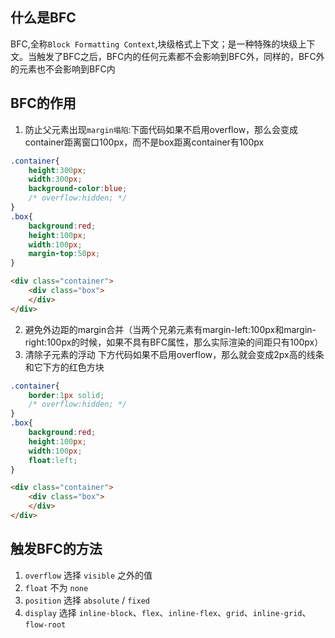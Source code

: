 ## 什么是BFC
BFC,全称`Block Formatting Context`,块级格式上下文；是一种特殊的块级上下文。当触发了BFC之后，BFC内的任何元素都不会影响到BFC外，同样的，BFC外的元素也不会影响到BFC内

## BFC的作用
1. 防止父元素出现`margin塌陷`:下面代码如果不启用overflow，那么会变成container距离窗口100px，而不是box距离container有100px
```css
.container{
    height:300px;
    width:300px;
    background-color:blue;
    /* overflow:hidden; */
}
.box{
    background:red;
    height:100px;
    width:100px;
    margin-top:50px;
}
```

```html
<div class="container">
    <div class="box">
    </div>
</div>
```

2. 避免外边距的margin合并（当两个兄弟元素有margin-left:100px和margin-right:100px的时候，如果不具有BFC属性，那么实际渲染的间距只有100px）
3. 清除子元素的浮动
下方代码如果不启用overflow，那么就会变成2px高的线条和它下方的红色方块
```css
.container{
    border:1px solid;
    /* overflow:hidden; */
}
.box{
    background:red;
    height:100px;
    width:100px;
    float:left;
}
```

```html
<div class="container">
    <div class="box">
    </div>
</div>
```

## 触发BFC的方法
1. `overflow` 选择 `visible` 之外的值  
2. `float` 不为 `none`  
3. `position` 选择 `absolute` / `fixed`  
4. `display` 选择 `inline-block`、`flex`、`inline-flex`、`grid`、`inline-grid`、`flow-root`